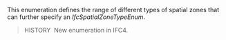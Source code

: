 ﻿This enumeration defines the range of different types of spatial zones that can further specify an _IfcSpatialZoneTypeEnum_.

> HISTORY&nbsp; New enumeration in IFC4.
